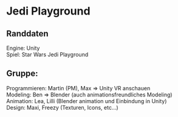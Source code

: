 # Jedi Playground

## Randdaten
Engine: Unity <br>
Spiel: Star Wars Jedi Playground

## Gruppe:
Programmieren: Martin (PM), Max  => Unity VR anschauen<br>
Modeling: Ben => Blender (auch animationsfreundliches Modeling)<br>
Animation: Lea, Lilli (Blender animation und Einbindung in Unity)<br>
Design: Maxi, Freezy (Texturen, Icons, etc...)

